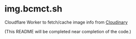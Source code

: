 # img.bcmct.sh

Cloudflare Worker to fetch/cache image info from [Cloudinary](https://cloudinary.com/)

(This README will be completed near completion of the code.)